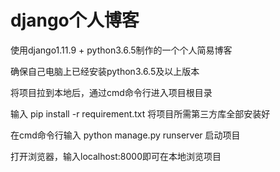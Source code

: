 # django个人博客

使用django1.11.9  + python3.6.5制作的一个个人简易博客

确保自己电脑上已经安装python3.6.5及以上版本

将项目拉到本地后，通过cmd命令行进入项目根目录

输入 pip install -r requirement.txt 将项目所需第三方库全部安装好

在cmd命令行输入 python manage.py runserver 启动项目

打开浏览器，输入localhost:8000即可在本地浏览项目
